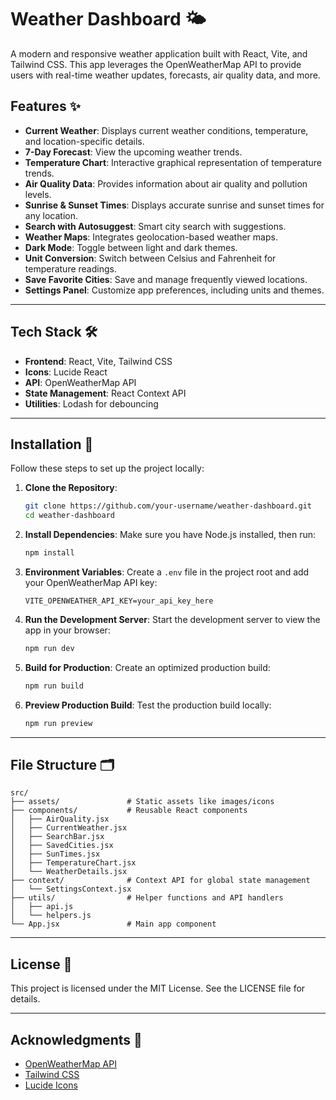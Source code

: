 # Weather Dashboard 🌤️

A modern and responsive weather application built with React, Vite, and Tailwind CSS. This app leverages the OpenWeatherMap API to provide users with real-time weather updates, forecasts, air quality data, and more.

## Features ✨

- **Current Weather**: Displays current weather conditions, temperature, and location-specific details.
- **7-Day Forecast**: View the upcoming weather trends.
- **Temperature Chart**: Interactive graphical representation of temperature trends.
- **Air Quality Data**: Provides information about air quality and pollution levels.
- **Sunrise & Sunset Times**: Displays accurate sunrise and sunset times for any location.
- **Search with Autosuggest**: Smart city search with suggestions.
- **Weather Maps**: Integrates geolocation-based weather maps.
- **Dark Mode**: Toggle between light and dark themes.
- **Unit Conversion**: Switch between Celsius and Fahrenheit for temperature readings.
- **Save Favorite Cities**: Save and manage frequently viewed locations.
- **Settings Panel**: Customize app preferences, including units and themes.

---

## Tech Stack 🛠️

- **Frontend**: React, Vite, Tailwind CSS
- **Icons**: Lucide React
- **API**: OpenWeatherMap API
- **State Management**: React Context API
- **Utilities**: Lodash for debouncing

---

## Installation 🚀

Follow these steps to set up the project locally:

1. **Clone the Repository**:

   ```bash
   git clone https://github.com/your-username/weather-dashboard.git
   cd weather-dashboard
   ```

2. **Install Dependencies**:
   Make sure you have Node.js installed, then run:

   ```bash
   npm install
   ```

3. **Environment Variables**:
   Create a `.env` file in the project root and add your OpenWeatherMap API key:

   ```env
   VITE_OPENWEATHER_API_KEY=your_api_key_here
   ```

4. **Run the Development Server**:
   Start the development server to view the app in your browser:

   ```bash
   npm run dev
   ```

5. **Build for Production**:
   Create an optimized production build:

   ```bash
   npm run build
   ```

6. **Preview Production Build**:
   Test the production build locally:
   ```bash
   npm run preview
   ```

---

## File Structure 🗂️

```
src/
├── assets/               # Static assets like images/icons
├── components/           # Reusable React components
│   ├── AirQuality.jsx
│   ├── CurrentWeather.jsx
│   ├── SearchBar.jsx
│   ├── SavedCities.jsx
│   ├── SunTimes.jsx
│   ├── TemperatureChart.jsx
│   └── WeatherDetails.jsx
├── context/              # Context API for global state management
│   └── SettingsContext.jsx
├── utils/                # Helper functions and API handlers
│   ├── api.js
│   └── helpers.js
└── App.jsx               # Main app component
```

---

## License 📜

This project is licensed under the MIT License. See the LICENSE file for details.

---

## Acknowledgments 🙌

- [OpenWeatherMap API](https://openweathermap.org/)
- [Tailwind CSS](https://tailwindcss.com/)
- [Lucide Icons](https://lucide.dev/)
